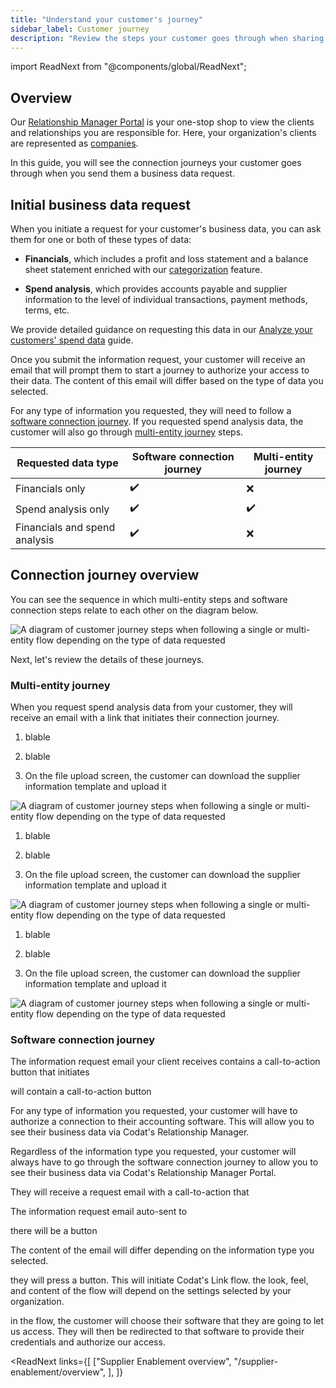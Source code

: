 ```yaml
---
title: "Understand your customer's journey"
sidebar_label: Customer journey
description: "Review the steps your customer goes through when sharing their financial and spend information"
---
```


import ReadNext from "@components/global/ReadNext";

## Overview

Our [Relationship Manager Portal](https://relationships.codat.io/) is your one-stop shop to view the clients and relationships you are responsible for. Here, your organization's clients are represented as [companies](../../terms/company). 

In this guide, you will see the connection journeys your customer goes through when you send them a business data request. 

## Initial business data request

When you initiate a request for your customer's business data, you can ask them for one or both of these types of data:

- **Financials**, which includes a profit and loss statement and a balance sheet statement enriched with our [categorization](/lending/features/financial-statements-overview#categorized-financial-accounts) feature.

- **Spend analysis**, which provides accounts payable and supplier information to the level of individual transactions, payment methods, terms, etc.

We provide detailed guidance on requesting this data in our [Analyze your customers' spend data](/supplier-enablement/guides/analyze-spend) guide.

Once you submit the information request, your customer will receive an email that will prompt them to start a journey to authorize your access to their data. The content of this email will differ based on the type of data you selected.

For any type of information you requested, they will need to follow a [software connection journey](/supplier-enablement/guides/customer-journey#software-connection-journey). If you requested spend analysis data, the customer will also go through [multi-entity journey](/supplier-enablement/guides/customer-journey#multi-entity-connection-journey) steps.

| Requested data type  | Software connection journey | Multi-entity journey |
|----------------------|-----------------------------|----------------------|
| Financials only      | ✔️                           | ❌                    |
| Spend analysis only           | ✔️                           | ✔️                    |
| Financials and spend analysis| ✔️                           | ❌                    |

## Connection journey overview

You can see the sequence in which multi-entity steps and software connection steps relate to each other on the diagram below.

![A diagram of customer journey steps when following a single or multi-entity flow depending on the type of data requested](/img/supplier-enablement/0101-se-customer-journey-diagram.png)

Next, let's review the details of these journeys.

### Multi-entity journey

When you request spend analysis data from your customer, they will receive an email with a link that initiates their connection journey. 

1. blable

2. blable

3. On the file upload screen, the customer can download the supplier information template and upload it 

![A diagram of customer journey steps when following a single or multi-entity flow depending on the type of data requested](/img/supplier-enablement/0104-customer-journey-123.png)

1. blable

2. blable

3. On the file upload screen, the customer can download the supplier information template and upload it 

![A diagram of customer journey steps when following a single or multi-entity flow depending on the type of data requested](/img/supplier-enablement/0104-customer-journey-123.png)

1. blable

2. blable

3. On the file upload screen, the customer can download the supplier information template and upload it 

![A diagram of customer journey steps when following a single or multi-entity flow depending on the type of data requested](/img/supplier-enablement/0104-customer-journey-123.png)

### Software connection journey



The information request email your client receives contains a call-to-action button that initiates 

will contain a call-to-action button 

For any type of information you requested, your customer will have to authorize a connection to their accounting software. This will allow you to see their business data via Codat's Relationship Manager. 




Regardless of the information type you requested, your customer will always have to go through the software connection journey to allow you to see their business data via Codat's Relationship Manager Portal. 

They will receive a request email with a call-to-action that 

The information request email auto-sent to 

there will be a button

The content of the email will differ depending on the information type you selected.

they will press a button. This will initiate Codat's Link flow. the look, feel, and content of the flow will depend on the settings selected by your organization. 

in the flow, the customer will choose their software that they are going to let us access. They will then be redirected to that software to provide their credentials and authorize our access. 









<ReadNext
  links={[
    ["Supplier Enablement overview", "/supplier-enablement/overview", ],
  ]}
>
</ReadNext>